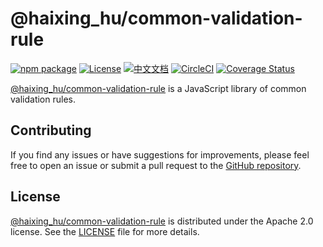 # @haixing_hu/common-validation-rule

[![npm package](https://img.shields.io/npm/v/@haixing_hu/common-validation-rule.svg)](https://npmjs.com/package/@haixing_hu/common-validation-rule)
[![License](https://img.shields.io/badge/License-Apache-blue.svg)](https://www.apache.org/licenses/LICENSE-2.0)
[![中文文档](https://img.shields.io/badge/文档-中文版-blue.svg)](README.zh_CN.md)
[![CircleCI](https://dl.circleci.com/status-badge/img/gh/Haixing-Hu/js-common-validation-rule/tree/master.svg?style=shield)](https://dl.circleci.com/status-badge/redirect/gh/Haixing-Hu/js-common-validation-rule/tree/master)
[![Coverage Status](https://coveralls.io/repos/github/Haixing-Hu/js-common-validation-rule/badge.svg?branch=master)](https://coveralls.io/github/Haixing-Hu/js-common-validation-rule?branch=master)

[@haixing_hu/common-validation-rule] is a JavaScript library of common validation rules. 

## <span id="contributing">Contributing</span>

If you find any issues or have suggestions for improvements, please feel free
to open an issue or submit a pull request to the [GitHub repository].

## <span id="license">License</span>

[@haixing_hu/common-validation-rule] is distributed under the Apache 2.0 license.
See the [LICENSE](LICENSE) file for more details.

[@haixing_hu/common-validation-rule]: https://npmjs.com/package/@haixing_hu/common-validation-rule
[GitHub repository]: https://github.com/Haixing-Hu/js-common-validation-rule
